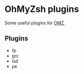 # OhMyZsh plugins

Some useful plugins for [OMZ](https://github.com/ohmyzsh/ohmyzsh).

## Plugins

- fp
- grc
- lsd
- pe
